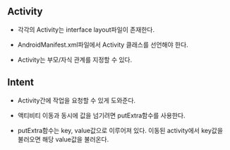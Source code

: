 Activity
-----------
* 각각의 Activity는 interface layout파일이 존재한다.

* AndroidManifest.xml파일에서 Activity 클래스를 선언해야 한다.

* Activity는 부모/자식 관계를 지정할 수 있다.
  
Intent
---------
* Activity간에 작업을 요청할 수 있게 도와준다.

* 액티비티 이동과 동시에 값을 넘기려면 putExtra함수를 사용한다.
 
 * putExtra함수는 key, value값으로 이루어져 있다. 이동된 activity에서 key값을 불러오면 해당 value값을 불러온다.
